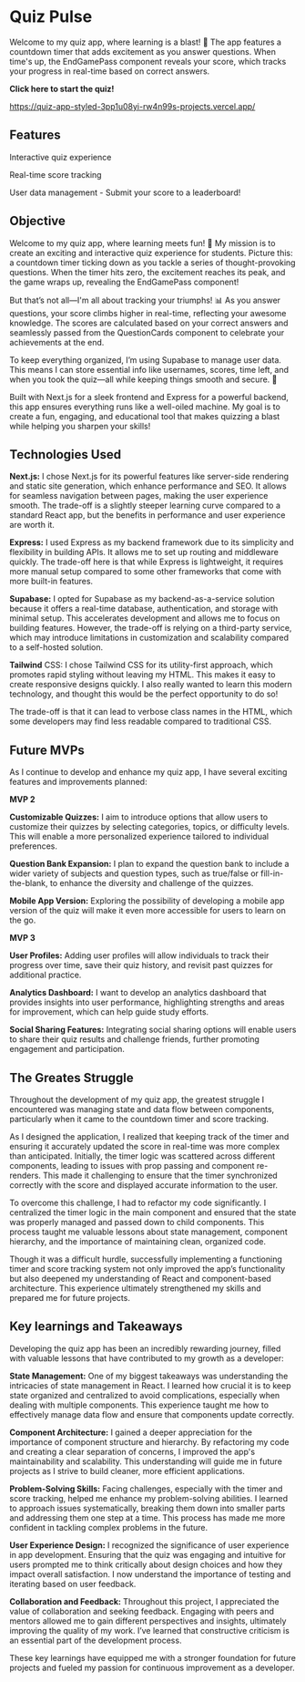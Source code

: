 # Quiz Pulse

Welcome to my quiz app, where learning is a blast! 🎉 The app features a countdown timer that adds excitement as you answer questions. When time's up, the EndGamePass component reveals your score, which tracks your progress in real-time based on correct answers.

**Click here to start the quiz!**

https://quiz-app-styled-3pp1u08yi-rw4n99s-projects.vercel.app/

## Features

Interactive quiz experience

Real-time score tracking

User data management - Submit your score to a leaderboard!
## Objective

Welcome to my quiz app, where learning meets fun! 🎉 My mission is to create an exciting and interactive quiz experience for students. Picture this: a countdown timer ticking down as you tackle a series of thought-provoking questions. When the timer hits zero, the excitement reaches its peak, and the game wraps up, revealing the EndGamePass component!

But that’s not all—I'm all about tracking your triumphs! 📊 As you answer questions, your score climbs higher in real-time, reflecting your awesome knowledge. The scores are calculated based on your correct answers and seamlessly passed from the QuestionCards component to celebrate your achievements at the end.

To keep everything organized, I’m using Supabase to manage user data. This means I can store essential info like usernames, scores, time left, and when you took the quiz—all while keeping things smooth and secure. 🚀

Built with Next.js for a sleek frontend and Express for a powerful backend, this app ensures everything runs like a well-oiled machine. My goal is to create a fun, engaging, and educational tool that makes quizzing a blast while helping you sharpen your skills!
## Technologies Used

**Next.js:** I chose Next.js for its powerful features like server-side rendering and static site generation, which enhance performance and SEO. It allows for seamless navigation between pages, making the user experience smooth. The trade-off is a slightly steeper learning curve compared to a standard React app, but the benefits in performance and user experience are worth it.

**Express:** I used Express as my backend framework due to its simplicity and flexibility in building APIs. It allows me to set up routing and middleware quickly. The trade-off here is that while Express is lightweight, it requires more manual setup compared to some other frameworks that come with more built-in features.

**Supabase:** I opted for Supabase as my backend-as-a-service solution because it offers a real-time database, authentication, and storage with minimal setup. This accelerates development and allows me to focus on building features. However, the trade-off is relying on a third-party service, which may introduce limitations in customization and scalability compared to a self-hosted solution.

**Tailwind** CSS: I chose Tailwind CSS for its utility-first approach, which promotes rapid styling without leaving my HTML. This makes it easy to create responsive designs quickly. I also really wanted to learn this modern technology, and thought this would be the perfect opportunity to do so!

The trade-off is that it can lead to verbose class names in the HTML, which some developers may find less readable compared to traditional CSS.
## Future MVPs

As I continue to develop and enhance my quiz app, I have several exciting features and improvements planned:

**MVP 2**

**Customizable Quizzes:** I aim to introduce options that allow users to customize their quizzes by selecting categories, topics, or difficulty levels. This will enable a more personalized experience tailored to individual preferences.

**Question Bank Expansion:** I plan to expand the question bank to include a wider variety of subjects and question types, such as true/false or fill-in-the-blank, to enhance the diversity and challenge of the quizzes.

**Mobile App Version:** Exploring the possibility of developing a mobile app version of the quiz will make it even more accessible for users to learn on the go.

**MVP 3**

**User Profiles:** Adding user profiles will allow individuals to track their progress over time, save their quiz history, and revisit past quizzes for additional practice.

**Analytics Dashboard:** I want to develop an analytics dashboard that provides insights into user performance, highlighting strengths and areas for improvement, which can help guide study efforts.

**Social Sharing Features:** Integrating social sharing options will enable users to share their quiz results and challenge friends, further promoting engagement and participation.
## The Greates Struggle

Throughout the development of my quiz app, the greatest struggle I encountered was managing state and data flow between components, particularly when it came to the countdown timer and score tracking.

As I designed the application, I realized that keeping track of the timer and ensuring it accurately updated the score in real-time was more complex than anticipated. Initially, the timer logic was scattered across different components, leading to issues with prop passing and component re-renders. This made it challenging to ensure that the timer synchronized correctly with the score and displayed accurate information to the user.

To overcome this challenge, I had to refactor my code significantly. I centralized the timer logic in the main component and ensured that the state was properly managed and passed down to child components. This process taught me valuable lessons about state management, component hierarchy, and the importance of maintaining clean, organized code.

Though it was a difficult hurdle, successfully implementing a functioning timer and score tracking system not only improved the app’s functionality but also deepened my understanding of React and component-based architecture. This experience ultimately strengthened my skills and prepared me for future projects.
## Key learnings and Takeaways

Developing the quiz app has been an incredibly rewarding journey, filled with valuable lessons that have contributed to my growth as a developer:

**State Management:** One of my biggest takeaways was understanding the intricacies of state management in React. I learned how crucial it is to keep state organized and centralized to avoid complications, especially when dealing with multiple components. This experience taught me how to effectively manage data flow and ensure that components update correctly.

**Component Architecture:** I gained a deeper appreciation for the importance of component structure and hierarchy. By refactoring my code and creating a clear separation of concerns, I improved the app's maintainability and scalability. This understanding will guide me in future projects as I strive to build cleaner, more efficient applications.

**Problem-Solving Skills:** Facing challenges, especially with the timer and score tracking, helped me enhance my problem-solving abilities. I learned to approach issues systematically, breaking them down into smaller parts and addressing them one step at a time. This process has made me more confident in tackling complex problems in the future.

**User Experience Design:** I recognized the significance of user experience in app development. Ensuring that the quiz was engaging and intuitive for users prompted me to think critically about design choices and how they impact overall satisfaction. I now understand the importance of testing and iterating based on user feedback.

**Collaboration and Feedback:** Throughout this project, I appreciated the value of collaboration and seeking feedback. Engaging with peers and mentors allowed me to gain different perspectives and insights, ultimately improving the quality of my work. I’ve learned that constructive criticism is an essential part of the development process.

These key learnings have equipped me with a stronger foundation for future projects and fueled my passion for continuous improvement as a developer.
